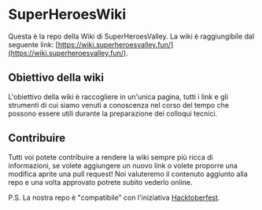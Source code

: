 # SuperHeroesWiki

Questa è la repo della Wiki di SuperHeroesValley. La wiki è raggiungibile dal seguente link: [https://wiki.superheroesvalley.fun/](https://wiki.superheroesvalley.fun/).

## Obiettivo della wiki

L'obiettivo della wiki è raccogliere in un'unica pagina, tutti i link e gli strumenti di cui siamo venuti a conoscenza nel corso del tempo che possono essere utili durante 
la preparazione dei colloqui tecnici. 

## Contribuire

Tutti voi potete contribuire a rendere la wiki sempre più ricca di informazioni, se volete aggiungere un nuovo link o volete proporre una modifica aprite una pull request! 
Noi valuteremo il contenuto aggiunto alla repo e una volta approvato potrete subito vederlo online.

P.S. La nostra repo è "compatibile" con l'iniziativa [Hacktoberfest](https://hacktoberfest.digitalocean.com/).
